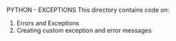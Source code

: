 PYTHON - EXCEPTIONS
This directory contains code on:
1. Errors and Exceptions
2. Creating custom exception and error messages
